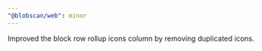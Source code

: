 ```yaml
---
"@blobscan/web": minor
---
```


Improved the block row rollup icons column by removing duplicated icons.
